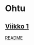 # Ohtu

## [Viikko 1](https://github.com/Jeemlei/ohtu-2020-viikko1)

[README](https://github.com/Jeemlei/ohtu-2020-viikko1/blob/main/README.md)
